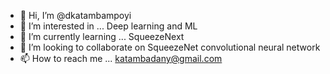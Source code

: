 - 👋 Hi, I’m @dkatambampoyi
- 👀 I’m interested in ... Deep learning and ML
- 🌱 I’m currently learning ... SqueezeNext
- 💞️ I’m looking to collaborate on SqueezeNet convolutional neural network
- 📫 How to reach me ... katambadany@gmail.com

<!---
dkatambampoyi/dkatambampoyi is a ✨ special ✨ repository because its `README.md` (this file) appears on your GitHub profile.
You can click the Preview link to take a look at your changes.
--->
